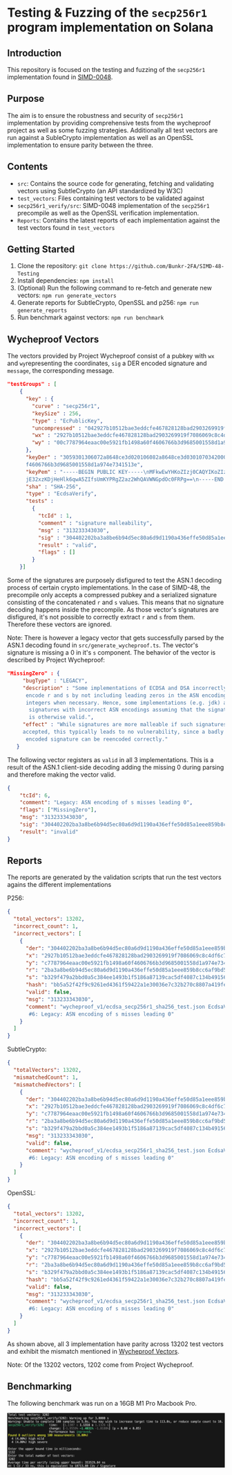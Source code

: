 # Testing & Fuzzing of the `secp256r1` program implementation on Solana

## Introduction

This repository is focused on the testing and fuzzing of the `secp256r1` implementation found in [SIMD-0048](https://github.com/solana-foundation/solana-improvement-documents/blob/main/proposals/0048-native-program-for-secp256r1-sigverify.md).

## Purpose

The aim is to ensure the robustness and security of `secp256r1` implementation
by providing comprehensive tests from the wycheproof project as well as some
fuzzing strategies.
Additionally all test vectors are run against a SubleCrypto implementation
as well as an OpenSSL implementation to ensure parity between the three.

## Contents

- `src`: Contains the source code for generating, fetching and validating vectors
  using SubtleCrypto (an API standardized by W3C)
- `test_vectors`: Files containing test vectors to be validated against
- `secp256r1_verify/src`: SIMD-0048 implementation of the `secp256r1` precompile
  as well as the OpenSSL verification implementation.
- `Reports`: Contains the latest reports of each implementation
  against the test vectors found in `test_vectors`

## Getting Started

1. Clone the repository: `git clone https://github.com/Bunkr-2FA/SIMD-48-Testing`
2. Install dependencies: `npm install`
3. (Optional) Run the following command to re-fetch and generate new vectors:
   `npm run generate_vectors`
4. Generate reports for SubtleCrypto, OpenSSL and p256: `npm run generate_reports`
5. Run benchmark against vectors: `npm run benchmark`

## Wycheproof Vectors

The vectors provided by Project Wycheproof consist of a pubkey with
`wx` and `wy`representing the coordinates,
`sig` a DER encoded signature and `message`, the corresponding message.

```json
"testGroups" : [
    {
      "key" : {
        "curve" : "secp256r1",
        "keySize" : 256,
        "type" : "EcPublicKey",
        "uncompressed" : "042927b10512bae3eddcfe467828128bad2903269919f7086069c8c4df6c732838c7787964eaac00e5921fb1498a60f4606766b3d9685001558d1a974e7341513e",
        "wx" : "2927b10512bae3eddcfe467828128bad2903269919f7086069c8c4df6c732838",
        "wy" : "00c7787964eaac00e5921fb1498a60f4606766b3d9685001558d1a974e7341513e"
      },
      "keyDer" : "3059301306072a8648ce3d020106082a8648ce3d030107034200042927b10512bae3eddcfe467828128bad2903269919f7086069c8c4df6c732838c7787964eaac00e5921fb1498a60
      f4606766b3d9685001558d1a974e7341513e",
      "keyPem" : "-----BEGIN PUBLIC KEY-----\nMFkwEwYHKoZIzj0CAQYIKoZIzj0DAQcDQgAEKSexBRK64+3c/kZ4KBKLrSkDJpkZ\n9whgac
      jE32xzKDjHeHlk6qwA5ZIfsUmKYPRgZ2az2WhQAVWNGpdOc0FRPg==\n-----END PUBLIC KEY-----",
      "sha" : "SHA-256",
      "type" : "EcdsaVerify",
      "tests" :
        {
          "tcId" : 1,
          "comment" : "signature malleability",
          "msg" : "313233343030",
          "sig" : "304402202ba3a8be6b94d5ec80a6d9d1190a436effe50d85a1eee859b8cc6af9bd5c2e1802204cd60b855d442f5b3c7b11eb6c4e0ae7525fe710fab9aa7c77a67f79e6fadd76",
          "result" : "valid",
          "flags" : []
        }
    }]
```

Some of the signatures are purposely disfigured
to test the ASN.1 decoding process of certain crypto implementations.
In the case of SIMD-48, the precompile only accepts a compressed pubkey and
a serialized signature consisting of the concatenated `r` and `s` values.
This means that no signature decoding happens inside the precompile.
As those vector's signatures are disfigured, it's not possible to correctly
extract `r` and `s` from them. Therefore these vectors are ignored.

Note: There is however a legacy vector that gets successfully parsed by the
ASN.1 decoding found in `src/generate_wycheproof.ts`. The vector's
signature is missing a 0 in it's `s` component. The behavior of the vector is
described by Project Wycheproof:

```json
"MissingZero" : {
     "bugType" : "LEGACY",
     "description" : "Some implementations of ECDSA and DSA incorrectly
      encode r and s by not including leading zeros in the ASN encoding of
      integers when necessary. Hence, some implementations (e.g. jdk) allow
       signatures with incorrect ASN encodings assuming that the signature
       is otherwise valid.",
     "effect" : "While signatures are more malleable if such signatures are
     accepted, this typically leads to no vulnerability, since a badly
      encoded signature can be reencoded correctly."
   }
```

The following vector registers as `valid` in all 3 implementations. This is a result
of the ASN.1 client-side decoding adding the missing 0 during parsing and therefore
making the vector valid.

```json
{
	"tcId": 6,
	"comment": "Legacy: ASN encoding of s misses leading 0",
	"flags": ["MissingZero"],
	"msg": "313233343030",
	"sig": "304402202ba3a8be6b94d5ec80a6d9d1190a436effe50d85a1eee859b8cc6af9bd5c2e180220b329f479a2bbd0a5c384ee1493b1f5186a87139cac5df4087c134b49156847db",
	"result": "invalid"
}
```

## Reports

The reports are generated by the validation scripts that run the test vectors
agains the different implementations

P256:

```json
{
  "total_vectors": 13202,
  "incorrect_count": 1,
  "incorrect_vectors": [
    {
      "der": "304402202ba3a8be6b94d5ec80a6d9d1190a436effe50d85a1eee859b8cc6af9bd5c2e180220b329f479a2bbd0a5c384ee1493b1f5186a87139cac5df4087c134b49156847db",
      "x": "2927b10512bae3eddcfe467828128bad2903269919f7086069c8c4df6c732838",
      "y": "c7787964eaac00e5921fb1498a60f4606766b3d9685001558d1a974e7341513e",
      "r": "2ba3a8be6b94d5ec80a6d9d1190a436effe50d85a1eee859b8cc6af9bd5c2e18",
      "s": "b329f479a2bbd0a5c384ee1493b1f5186a87139cac5df4087c134b49156847db",
      "hash": "bb5a52f42f9c9261ed4361f59422a1e30036e7c32b270c8807a419feca605023",
      "valid": false,
      "msg": "313233343030",
      "comment": "wycheproof_v1/ecdsa_secp256r1_sha256_test.json EcdsaVerify SHA-256
       #6: Legacy: ASN encoding of s misses leading 0"
    }
  ]
}
```

SubtleCrypto:

```json
{
  "totalVectors": 13202,
  "mismatchedCount": 1,
  "mismatchedVectors": [
    {
      "der": "304402202ba3a8be6b94d5ec80a6d9d1190a436effe50d85a1eee859b8cc6af9bd5c2e180220b329f479a2bbd0a5c384ee1493b1f5186a87139cac5df4087c134b49156847db",
      "x": "2927b10512bae3eddcfe467828128bad2903269919f7086069c8c4df6c732838",
      "y": "c7787964eaac00e5921fb1498a60f4606766b3d9685001558d1a974e7341513e",
      "r": "2ba3a8be6b94d5ec80a6d9d1190a436effe50d85a1eee859b8cc6af9bd5c2e18",
      "s": "b329f479a2bbd0a5c384ee1493b1f5186a87139cac5df4087c134b49156847db",
      "msg": "313233343030",
      "valid": false,
      "comment": "wycheproof_v1/ecdsa_secp256r1_sha256_test.json EcdsaVerify SHA-256
       #6: Legacy: ASN encoding of s misses leading 0"
    }
  ]
}
```

OpenSSL:

```json
{
  "total_vectors": 13202,
  "incorrect_count": 1,
  "incorrect_vectors": [
    {
      "der": "304402202ba3a8be6b94d5ec80a6d9d1190a436effe50d85a1eee859b8cc6af9bd5c2e180220b329f479a2bbd0a5c384ee1493b1f5186a87139cac5df4087c134b49156847db",
      "x": "2927b10512bae3eddcfe467828128bad2903269919f7086069c8c4df6c732838",
      "y": "c7787964eaac00e5921fb1498a60f4606766b3d9685001558d1a974e7341513e",
      "r": "2ba3a8be6b94d5ec80a6d9d1190a436effe50d85a1eee859b8cc6af9bd5c2e18",
      "s": "b329f479a2bbd0a5c384ee1493b1f5186a87139cac5df4087c134b49156847db",
      "hash": "bb5a52f42f9c9261ed4361f59422a1e30036e7c32b270c8807a419feca605023",
      "valid": false,
      "msg": "313233343030",
      "comment": "wycheproof_v1/ecdsa_secp256r1_sha256_test.json EcdsaVerify SHA-256
       #6: Legacy: ASN encoding of s misses leading 0"
    }
  ]
}
```

As shown above, all 3 implementation have parity across 13202 test vectors and
exhibit the mismatch mentioned in [Wycheproof Vectors](#wycheproof-vectors).

Note: Of the 13202 vectors, 1202 come from Project Wycheproof.

## Benchmarking

The following benchmark was run on a 16GB M1 Pro Macbook Pro.

![benchmark](/images/M1%20Pro%20Benchmark.png)
